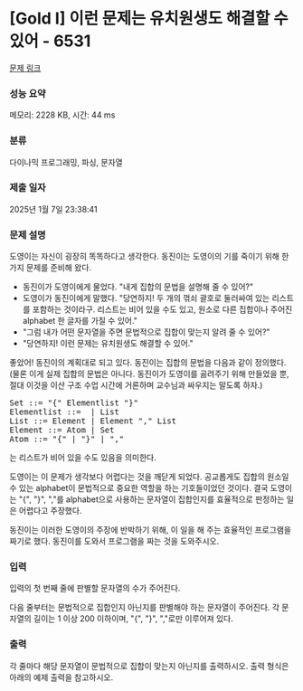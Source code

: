 # [Gold I] 이런 문제는 유치원생도 해결할 수 있어 - 6531 

[문제 링크](https://www.acmicpc.net/problem/6531) 

### 성능 요약

메모리: 2228 KB, 시간: 44 ms

### 분류

다이나믹 프로그래밍, 파싱, 문자열

### 제출 일자

2025년 1월 7일 23:38:41

### 문제 설명

<p>도영이는 자신이 굉장히 똑똑하다고 생각한다. 동진이는 도영이의 기를 죽이기 위해 한 가지 문제를 준비해 왔다.</p>

<ul>
	<li>동진이가 도영이에게 물었다. "내게 집합의 문법을 설명해 줄 수 있어?"</li>
	<li>도영이가 동진이에게 말했다. "당연하지! 두 개의 꺾쇠 괄호로 둘러싸여 있는 리스트를 포함하는 것이라구. 리스트는 비어 있을 수도 있고, 원소로 다른 집합이나 주어진 alphabet 한 글자를 가질 수 있어."</li>
	<li>"그럼 내가 어떤 문자열을 주면 문법적으로 집합이 맞는지 알려 줄 수 있어?"</li>
	<li>"당연하지! 이런 문제는 유치원생도 해결할 수 있어."</li>
</ul>

<p>좋았어! 동진이의 계획대로 되고 있다. 동진이는 집합의 문법을 다음과 같이 정의했다. (물론 이게 실제 집합의 문법은 아니다. 동진이가 도영이를 곯려주기 위해 만들었을 뿐, 절대 이것을 이산 구조 수업 시간에 거론하며 교수님과 싸우지는 말도록 하자.)</p>

<pre>Set ::= "{" Elementlist "}"
Elementlist ::= <empty> | List
List ::= Element | Element "," List
Element ::= Atom | Set
Atom ::= "{" | "}" | ","
</pre>

<p><empty>는 리스트가 비어 있을 수도 있음을 의미한다.</p>

<p>도영이는 이 문제가 생각보다 어렵다는 것을 깨닫게 되었다. 공교롭게도 집합의 원소일 수 있는 alphabet이 문법적으로 중요한 역할을 하는 기호들이었던 것이다. 결국 도영이는 "{", "}", ","를 alphabet으로 사용하는 문자열이 집합인지를 효율적으로 판정하는 일은 어렵다고 주장했다.</p>

<p>동진이는 이러한 도영이의 주장에 반박하기 위해, 이 일을 해 주는 효율적인 프로그램을 짜기로 했다. 동진이를 도와서 프로그램을 짜는 것을 도와주시오.</p>

### 입력 

 <p>입력의 첫 번째 줄에 판별할 문자열의 수가 주어진다.</p>

<p>다음 줄부터는 문법적으로 집합인지 아닌지를 판별해야 하는 문자열이 주어진다. 각 문자열의 길이는 1 이상 200 이하이며, "{", "}", ","로만 이루어져 있다.</p>

### 출력 

 <p>각 줄마다 해당 문자열이 문법적으로 집합이 맞는지 아닌지를 출력하시오. 출력 형식은 아래의 예제 출력을 참고하시오.</p>

